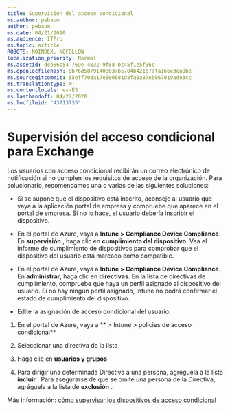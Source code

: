 ```yaml
---
title: Supervisión del acceso condicional
ms.author: pebaum
author: pebaum
ms.date: 04/21/2020
ms.audience: ITPro
ms.topic: article
ROBOTS: NOINDEX, NOFOLLOW
localization_priority: Normal
ms.assetid: dcb86c54-769e-4832-9f88-bc45f1e5f36c
ms.openlocfilehash: 8b76d58791408037b5704b421d7afa166e3ea0be
ms.sourcegitcommit: 55eff703a17e500681d8fa6a87eb067019ade3cc
ms.translationtype: MT
ms.contentlocale: es-ES
ms.lasthandoff: 04/22/2020
ms.locfileid: "43713735"
---
```

# <a name="monitoring-conditional-access-for-exchange"></a>Supervisión del acceso condicional para Exchange

Los usuarios con acceso condicional recibirán un correo electrónico de notificación si no cumplen los requisitos de acceso de la organización. Para solucionarlo, recomendamos una o varias de las siguientes soluciones:
  
- Si se supone que el dispositivo está inscrito, aconseje al usuario que vaya a la aplicación portal de empresa y compruebe que aparece en el portal de empresa. Si no lo hace, el usuario debería inscribir el dispositivo.
    
- En el portal de Azure, vaya a **Intune \> Compliance Device Compliance**. En **supervisión** , haga clic en **cumplimiento del dispositivo**. Vea el informe de cumplimiento de dispositivos para comprobar que el dispositivo del usuario está marcado como compatible. 
    
- En el portal de Azure, vaya a **Intune \> Compliance Device Compliance**. En **administrar**, haga clic en **directivas**. En la lista de directivas de cumplimiento, compruebe que haya un perfil asignado al dispositivo del usuario. Si no hay ningún perfil asignado, Intune no podrá confirmar el estado de cumplimiento del dispositivo. 
    
- Edite la asignación de acceso condicional del usuario.
    
1. En el portal de Azure, vaya a ** \> Intune \> policies de acceso condicional**
    
2. Seleccionar una directiva de la lista
    
3. Haga clic en **usuarios y grupos**
    
4. Para dirigir una determinada Directiva a una persona, agréguela a la lista **incluir** . Para asegurarse de que se omite una persona de la Directiva, agréguela a la lista de **exclusión** . 
    
Más información: [cómo supervisar los dispositivos de acceso condicional](https://docs.microsoft.com/intune/conditional-access-exchange-monitor)
  

